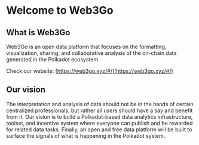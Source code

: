 # Welcome to Web3Go

## What is Web3Go

Web3Go is an open data platform that focuses on the formatting, visualization, sharing, and collaborative analysis of the on-chain data generated in the Polkadot ecosystem.

Check our website: [https://web3go.xyz/#/](https://web3go.xyz/#/)

##  Our vision

The interpretation and analysis of data should not be in the hands of certain centralized professionals, but rather all users should have a say and benefit from it. Our vision is to build a Polkadot-based data analytics infrastructure, toolset, and incentive system where everyone can publish and be rewarded for related data tasks. Finally, an open and free data platform will be built to surface the signals of what is happening in the Polkadot system.
